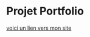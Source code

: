 # Projet Portfolio

[voici un lien vers mon site](https://winy-portfolio.000webhostapp.com/index.php)
